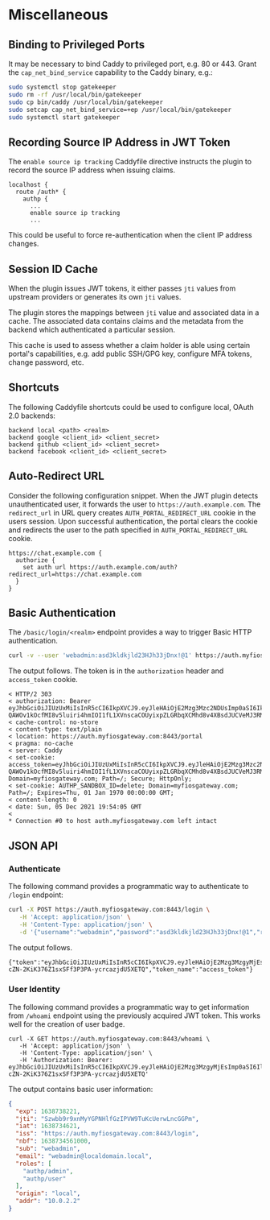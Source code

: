 # Miscellaneous

## Binding to Privileged Ports

It may be necessary to bind Caddy to privileged port, e.g. 80 or 443.
Grant the `cap_net_bind_service` capability to the Caddy binary, e.g.:

```bash
sudo systemctl stop gatekeeper
sudo rm -rf /usr/local/bin/gatekeeper
sudo cp bin/caddy /usr/local/bin/gatekeeper
sudo setcap cap_net_bind_service=+ep /usr/local/bin/gatekeeper
sudo systemctl start gatekeeper
```


## Recording Source IP Address in JWT Token

The `enable source ip tracking` Caddyfile directive instructs
the plugin to record the source IP address when issuing claims.

```
localhost {
  route /auth* {
    authp {
      ...
      enable source ip tracking
      ...
```

This could be useful to force re-authentication when the client IP
address changes.

## Session ID Cache

When the plugin issues JWT tokens, it either passes `jti` values
from upstream providers or generates its own `jti` values.

The plugin stores the mappings between `jti` value and associated
data in a cache. The associated data contains claims and the
metadata from the backend which authenticated a particular session.

This cache is used to assess whether a claim holder is able using
certain portal's capabilities, e.g. add public SSH/GPG key, configure
MFA tokens, change password, etc.


## Shortcuts

The following Caddyfile shortcuts could be used to configure local, OAuth 2.0
backends:

```
backend local <path> <realm>
backend google <client_id> <client_secret>
backend github <client_id> <client_secret>
backend facebook <client_id> <client_secret>
```

## Auto-Redirect URL

Consider the following configuration snippet. When the JWT plugin detects
unauthenticated user, it forwards the user to `https://auth.example.com`.
The `redirect_url` in URL query creates `AUTH_PORTAL_REDIRECT_URL` cookie
in the users session. Upon successful authentication, the portal
clears the cookie and redirects the user to the path specified in
`AUTH_PORTAL_REDIRECT_URL` cookie.

```
https://chat.example.com {
  authorize {
    set auth url https://auth.example.com/auth?redirect_url=https://chat.example.com
  }
}
```

## Basic Authentication

The `/basic/login/<realm>` endpoint provides a way to trigger Basic HTTP authentication.


```bash
curl -v --user 'webadmin:asd3kldkjld23HJh33jDnx!@1' https://auth.myfiosgateway.com:8443/basic/login/local
```

The output follows. The token is in the `authorization` header and `access_token` cookie.

```
< HTTP/2 303
< authorization: Bearer eyJhbGciOiJIUzUxMiIsInR5cCI6IkpXVCJ9.eyJleHAiOjE2Mzg3Mzc2NDUsImp0aSI6IktzRXFpdTRqVXFQajJxUHJRZjhuWlEwSlFSell1R015MmlqU1oiLCJpYXQiOjE2Mzg3MzQwNDUsImlzcyI6Imh0dHBzOi8vYXV0aC5teWZpb3NnYXRld2F5LmNvbTo4NDQzL2Jhc2ljL2xvZ2luL2xvY2FsIiwibmJmIjoxNjM4NzMzOTg1MDAwLCJzdWIiOiJ3ZWJhZG1pbiIsImVtYWlsIjoid2ViYWRtaW5AbG9jYWxkb21haW4ubG9jYWwiLCJyb2xlcyI6WyJhdXRocC9hZG1pbiJdLCJvcmlnaW4iOiJsb2NhbCIsImFkZHIiOiIxMC4wLjIuMiJ9.gJXu5Dzj1VsI-QAWOv1kOcfMI8v5luiri4hmIOI1fL1XVnscaCOUyixpZLGRbqXCMhd8v4XBsdJUCVeMJ3RMFw
< cache-control: no-store
< content-type: text/plain
< location: https://auth.myfiosgateway.com:8443/portal
< pragma: no-cache
< server: Caddy
< set-cookie: access_token=eyJhbGciOiJIUzUxMiIsInR5cCI6IkpXVCJ9.eyJleHAiOjE2Mzg3Mzc2NDUsImp0aSI6IktzRXFpdTRqVXFQajJxUHJRZjhuWlEwSlFSell1R015MmlqU1oiLCJpYXQiOjE2Mzg3MzQwNDUsImlzcyI6Imh0dHBzOi8vYXV0aC5teWZpb3NnYXRld2F5LmNvbTo4NDQzL2Jhc2ljL2xvZ2luL2xvY2FsIiwibmJmIjoxNjM4NzMzOTg1MDAwLCJzdWIiOiJ3ZWJhZG1pbiIsImVtYWlsIjoid2ViYWRtaW5AbG9jYWxkb21haW4ubG9jYWwiLCJyb2xlcyI6WyJhdXRocC9hZG1pbiJdLCJvcmlnaW4iOiJsb2NhbCIsImFkZHIiOiIxMC4wLjIuMiJ9.gJXu5Dzj1VsI-QAWOv1kOcfMI8v5luiri4hmIOI1fL1XVnscaCOUyixpZLGRbqXCMhd8v4XBsdJUCVeMJ3RMFw; Domain=myfiosgateway.com; Path=/; Secure; HttpOnly;
< set-cookie: AUTHP_SANDBOX_ID=delete; Domain=myfiosgateway.com; Path=/; Expires=Thu, 01 Jan 1970 00:00:00 GMT;
< content-length: 0
< date: Sun, 05 Dec 2021 19:54:05 GMT
<
* Connection #0 to host auth.myfiosgateway.com left intact
```

## JSON API

### Authenticate

The following command provides a programmatic way to authenticate to `/login` endpoint:

```bash
curl -X POST https://auth.myfiosgateway.com:8443/login \
   -H 'Accept: application/json' \
   -H 'Content-Type: application/json' \
   -d '{"username":"webadmin","password":"asd3kldkjld23HJh33jDnx!@1","realm":"local"}'
```

The output follows.

```
{"token":"eyJhbGciOiJIUzUxMiIsInR5cCI6IkpXVCJ9.eyJleHAiOjE2Mzg3MzgyMjEsImp0aSI6IlN6d2JiOXI5eG5NeVlHUE5IbGZHeklQVlc5VHVLY1VlcndMbmNHR1BtIiwiaWF0IjoxNjM4NzM0NjIxLCJpc3MiOiJodHRwczovL2F1dGgubXlmaW9zZ2F0ZXdheS5jb206ODQ0My9sb2dpbiIsIm5iZiI6MTYzODczNDU2MTAwMCwic3ViIjoid2ViYWRtaW4iLCJlbWFpbCI6IndlYmFkbWluQGxvY2FsZG9tYWluLmxvY2FsIiwicm9sZXMiOlsiYXV0aHAvYWRtaW4iLCJhdXRocC91c2VyIl0sIm9yaWdpbiI6ImxvY2FsIiwiYWRkciI6IjEwLjAuMi4yIn0.QuSld2zKYtQX5gPIUlg7glRb7GXuieXm7ALxBTRd2dxCK4T-cZN-2KiK376Z1sxSFf3P3PA-ycrcazjdU5XETQ","token_name":"access_token"}
```

### User Identity

The following command provides a programmatic way to get information from `/whoami`
endpoint using the previously acquired JWT token. This works well for the
creation of user badge.

```
curl -X GET https://auth.myfiosgateway.com:8443/whoami \
   -H 'Accept: application/json' \
   -H 'Content-Type: application/json' \
   -H 'Authorization: Bearer: eyJhbGciOiJIUzUxMiIsInR5cCI6IkpXVCJ9.eyJleHAiOjE2Mzg3MzgyMjEsImp0aSI6IlN6d2JiOXI5eG5NeVlHUE5IbGZHeklQVlc5VHVLY1VlcndMbmNHR1BtIiwiaWF0IjoxNjM4NzM0NjIxLCJpc3MiOiJodHRwczovL2F1dGgubXlmaW9zZ2F0ZXdheS5jb206ODQ0My9sb2dpbiIsIm5iZiI6MTYzODczNDU2MTAwMCwic3ViIjoid2ViYWRtaW4iLCJlbWFpbCI6IndlYmFkbWluQGxvY2FsZG9tYWluLmxvY2FsIiwicm9sZXMiOlsiYXV0aHAvYWRtaW4iLCJhdXRocC91c2VyIl0sIm9yaWdpbiI6ImxvY2FsIiwiYWRkciI6IjEwLjAuMi4yIn0.QuSld2zKYtQX5gPIUlg7glRb7GXuieXm7ALxBTRd2dxCK4T-cZN-2KiK376Z1sxSFf3P3PA-ycrcazjdU5XETQ'
```

The output contains basic user information:

```json
{
  "exp": 1638738221,
  "jti": "Szwbb9r9xnMyYGPNHlfGzIPVW9TuKcUerwLncGGPm",
  "iat": 1638734621,
  "iss": "https://auth.myfiosgateway.com:8443/login",
  "nbf": 1638734561000,
  "sub": "webadmin",
  "email": "webadmin@localdomain.local",
  "roles": [
    "authp/admin",
    "authp/user"
  ],
  "origin": "local",
  "addr": "10.0.2.2"
}
```

